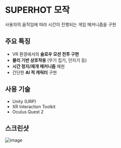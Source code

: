 # SUPERHOT 모작

사용자의 움직임에 따라 시간이 진행되는 게임 메커니즘을 구현

## 주요 특징
- VR 환경에서의 **슬로우 모션 전투 구현**
- **물리 기반 상호작용** (무기 집기, 던지기 등)
- **시간 정지/재개 메커니즘** 재현
- 간단한 **AI 적 캐릭터** 구현

## 사용 기술
- Unity (URP)
- XR Interaction Toolkit
- Oculus Quest 2

## 스크린샷
![image](https://github.com/user-attachments/assets/9a4f4f7e-23f9-42f6-97fd-78ca91f95e04)
